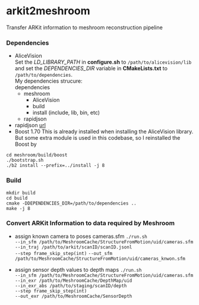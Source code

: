 # arkit2meshroom
Transfer ARKit information to meshroom reconstruction pipeline

###  Dependencies
* AliceVision  
Set the _LD_LIBRARY_PATH_ in **configure.sh** to `/path/to/alicevision/lib` and set the _DEPENDENCIES_DIR_ variable in **CMakeLists.txt** to `/path/to/dependencies`.  
My dependencies strucure:  
dependencies  
    - meshroom
        - AliceVision
        - build
        - install (include, lib, bin, etc)
    - rapidjson
* rapidjson [url](https://github.com/Tencent/rapidjson.git)
* Boost 1.70 
This is already installed when installing the AliceVision library. But some extra module is used in this codebase, so I reinstalled the Boost by
```
cd meshroom/build/boost
./bootstrap.sh
./b2 install --prefix=../install -j 8
```

### Build
```
mkdir build
cd build
cmake -DDEPENDENCIES_DIR=/path/to/dependencies ..
make -j 8
```

### Convert ARKit Information to data required by Meshroom
- assign known camera to poses cameras.sfm
`./run.sh`   
`--in_sfm /path/to/MeshroomCache/StructureFromMotion/uid/cameras.sfm`  
`--in_traj /path/to/arkit/scanID/scanID.jsonl`  
`--step frame_skip_step(int)`
`--out_sfm /path/to/MeshroomCache/StructureFromMotion/uid/cameras_knwon.sfm`

- assign sensor depth values to depth maps
`./run.sh`   
`--in_sfm /path/to/MeshroomCache/StructureFromMotion/uid/cameras.sfm`  
`--in_exr /path/to/MeshroomCache/DepthMap/uid`  
`--in_exr_abs /path/to/staging/scanID/depth`  
`--step frame_skip_step(int)`  
`--out_exr /path/to/MeshroomCache/SensorDepth`
